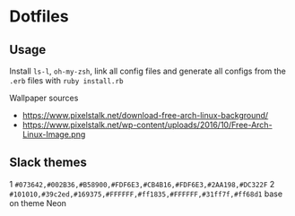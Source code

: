 # Dotfiles

## Usage

Install `ls-l`, `oh-my-zsh`, link all config files and generate all configs from the `.erb` files with
`ruby install.rb`


Wallpaper sources
* https://www.pixelstalk.net/download-free-arch-linux-background/
* https://www.pixelstalk.net/wp-content/uploads/2016/10/Free-Arch-Linux-Image.png



## Slack themes

1 `#073642,#002B36,#B58900,#FDF6E3,#CB4B16,#FDF6E3,#2AA198,#DC322F`
2 `#101010,#39c2ed,#169375,#FFFFFF,#ff1835,#FFFFFF,#31ff7f,#ff68d1` base on theme Neon